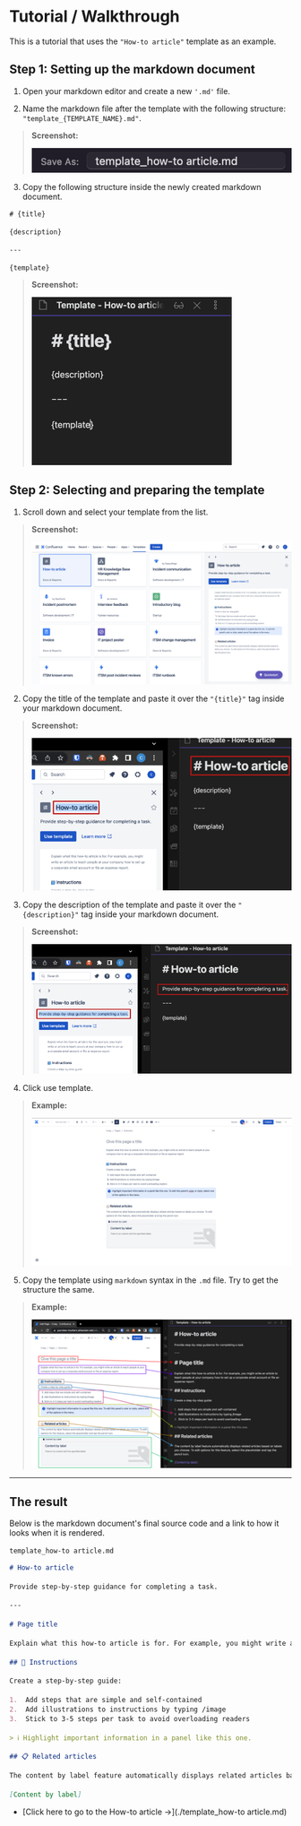 # Tutorial / Walkthrough
This is a tutorial that uses the `"How-to article"` template as an example.

## Step 1: Setting up the markdown document

1. Open your markdown editor and create a new `'.md'` file.

2. Name the markdown file after the template with the following structure: `"template_{TEMPLATE_NAME}.md"`.

> **Screenshot:**
> 
> ![](../images/save-as.png)

3. Copy the following structure inside the newly created markdown document.

```
# {title}  
  
{description}
  
---

{template}
```

> **Screenshot:**
>
> ![](../images/structure.png)

## Step 2: Selecting and preparing the template

1. Scroll down and select your template from the list.

> **Screenshot:**
> 
> ![](../images/how-to-selection.png)

2. Copy the title of the template and paste it over the `"{title}"` tag inside your markdown document.

> **Screenshot:**
> 
> ![](../images/copy-title.png)

3. Copy the description of the template and paste it over the `"{description}"` tag inside your markdown document.

> **Screenshot:**
> 
> ![](../images/copy-description.png)

4. Click use template.

> **Example:**
> 
> ![](../images/how-to-template.png)

5. Copy the template using `markdown` syntax in the `.md` file. Try to get the structure the same.

> **Example:**
> 
>![](../images/adding-the-template.png)

---

## The result
Below is the markdown document's final source code and a link to how it looks when it is rendered.

`template_how-to article.md`

```md title="template_how-to article"
# How-to article

Provide step-by-step guidance for completing a task.
  
---

# Page title

Explain what this how-to article is for. For example, you might write an article to teach people at your company how to set up a corporate email account or file an expense report.

## 📘 Instructions

Create a step-by-step guide:

1.  Add steps that are simple and self-contained
2.  Add illustrations to instructions by typing /image
3.  Stick to 3-5 steps per task to avoid overloading readers

> ℹ️ Highlight important information in a panel like this one.

## 📋 Related articles

The content by label feature automatically displays related articles based on labels you choose. To edit options for this feature, select the placeholder and tap the pencil icon.

[Content by label]
```

- [Click here to go to the How-to article ->](./template_how-to article.md)